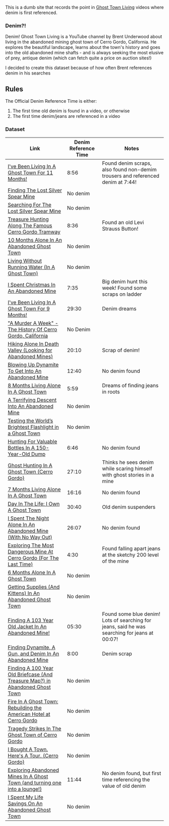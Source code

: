 This is a dumb site that records the point in [Ghost Town Living](https://www.youtube.com/c/GhostTownLiving) videos where denim is first referenced.

### Denim?!

Denim! Ghost Town Living is a YouTube channel by Brent Underwood about living in the abandoned mining ghost town of Cerro Gordo, California. He explores the beautiful landscape, learns about the town's history and goes into the old abandoned mine shafts - and is always seeking the most elusive of prey, antique denim (which can fetch quite a price on auction sites!)

I decided to create this dataset because of how often Brent references denim in his searches

## Rules

The Official Denim Reference Time is either:
1. The first time old denim is found in a video, or otherwise
2. The first time denim/jeans are referenced in a video

### Dataset


| Link                                                                                      | Denim Reference Time   | Notes                       |
| ----------------------------------------------------------------------------------------- | ---------------------- | ---------------------------- |
| [I've Been Living In A Ghost Town For 11 Months!](https://www.youtube.com/watch?v=zFygGNxmnpA#t=8m56) | 8:56       | Found denim scraps, also found non-demim trousers and referenced denim at 7:44!  |
| [Finding The Lost Silver Spear Mine](https://www.youtube.com/watch?v=ATiCS7do60A)         |  No denim              |                              |
| [Searching For The Lost Silver Spear Mine](https://www.youtube.com/watch?v=-6G-Zqh3HEQ)   | No denim               |                              |
| [Treasure Hunting Along The Famous Cerro Gordo Tramway](https://www.youtube.com/watch?v=LpwaUU6sGFA#t=8m36) | 8:36 | Found an old Levi Strauss Button! |
| [10 Months Alone In An Abandoned Ghost Town](https://www.youtube.com/watch?v=RH8u-LYO4Rc) |  No denim              |                              |
| [Living Without Running Water \(In A Ghost Town\)](https://www.youtube.com/watch?v=RWzj8HlMGLE) | No denim         |                              |
| [I Spent Christmas In An Abandoned Mine](https://www.youtube.com/watch?v=WYs-1m0YSKQ#t=7m35) |  7:35               | Big denim hunt this week! Found some scraps on ladder   |
| [I've Been Living In A Ghost Town For 9 Months!](https://www.youtube.com/watch?v=zlArwvId5fg#t=29m30) | 29:30      | Denim dreams                 |
| ["A Murder A Week" - The History Of Cerro Gordo, California](https://www.youtube.com/watch?v=ItfFOpZ8no8) | No Denim |                            |
| [Hiking Alone In Death Valley \(Looking for Abandoned Mines\)](https://www.youtube.com/watch?v=szrnV8RwxcI#t=20m10) | 20:10 | Scrap of denim!     |
| [Blowing Up Dynamite To Get Into An Abandoned Mine](https://www.youtube.com/watch?v=iV77JGhDVqk#t=12m40) | 12:40    | No denim found              |
| [8 Months Living Alone In A Ghost Town](https://www.youtube.com/watch?v=BYdb7g7yyvA#t=5m59)      | 5:59            | Dreams of finding jeans in roots |
| [A Terrifying Descent Into An Abandoned Mine](https://www.youtube.com/watch?v=HlDg41-zizU) | No denim              |                              |
| [Testing the World’s Brightest Flashlight in a Ghost Town](https://www.youtube.com/watch?v=TL2Ug9JzMIg) | No denim |                              |
| [Hunting For Valuable Bottles In A 150-Year-Old Dump](https://www.youtube.com/watch?v=Uq_SdQm_74I#t=6m46) | 6:46   | No denim found               |
| [Ghost Hunting In A Ghost Town \(Cerro Gordo\)](https://www.youtube.com/watch?v=K4zNRwpQIKM#t=27m10) | 27:10       | Thinks he sees denim while scaring himself with ghost stories in a mine        |
| [7 Months Living Alone In A Ghost Town](https://www.youtube.com/watch?v=eI7PpobQDrw#t=16m16)      | 16:16          | No denim found               |
| [Day In The Life: I Own A Ghost Town](https://www.youtube.com/watch?v=rlrHLoJVAQ4#t=30m40) | 30:40                 | Old denim suspenders         |
| [I Spent The Night Alone In An Abandoned Mine (With No Way Out)](https://www.youtube.com/watch?v=0JXfIryrv6s#t=26m7) | 26:07   | No denim found   |
| [Exploring The Most Dangerous Mine At Cerro Gordo (For The Last Time)](https://www.youtube.com/watch?v=eGgMfDTcum8#t=4m30) | 4:30 | Found falling apart jeans at the sketchy 200 level of the mine  |
| [6 Months Alone In A Ghost Town](https://www.youtube.com/watch?v=r9PPgAvXkEY)             |  No denim              |                              |
| [Getting Supplies (And Kittens) In An Abandoned Ghost Town](https://www.youtube.com/watch?v=gmNYOUYYjns) | No denim  |          |
| [Finding A 103 Year Old Jacket In An Abandoned Mine!](https://www.youtube.com/watch?v=VsHfcFEfCZA#t=5m30) | 05:30     | Found some blue denim! Lots of searching for jeans, said he was searching for jeans at 00:07!   |
| [Finding Dynamite, A Gun, and Denim In An Abandoned Mine](https://www.youtube.com/watch?v=z9FwPomT8_g#t=8m) | 8:00          | Denim scrap         |
| [Finding A 100 Year Old Briefcase (And Treasure Map?) in Abandoned Ghost Town](https://www.youtube.com/watch?v=JbtnSeo3NVw) | No denim |                   |
| [Fire In A Ghost Town: Rebuilding the American Hotel at Cerro Gordo](https://www.youtube.com/watch?v=Rq1iGv0njNw) | No denim |                             |
| [Tragedy Strikes In The Ghost Town of Cerro Gordo](https://www.youtube.com/watch?v=NQ3CWspDCzE) | No denim        |                              |
| [I Bought A Town. Here's A Tour. (Cerro Gordo)](https://www.youtube.com/watch?v=bMRyfgjpaa0)    | No denim        |                              |
| [Exploring Abandoned Mines In A Ghost Town (and turning one into a lounge!)](https://www.youtube.com/watch?v=5XmjdDw8xK8#t=11m44) | 11:44 | No denim found, but first time referencing the value of old denim    |
| [I Spent My Life Savings On An Abandoned Ghost Town](https://www.youtube.com/watch?v=NZulDyerzrA) | No denim      |                              |
